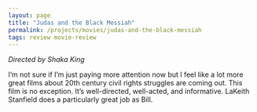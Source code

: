 ```yaml
---
layout: page
title: "Judas and the Black Messiah"
permalink: /projects/movies/judas-and-the-black-messiah
tags: review movie-review
---
```


_Directed by Shaka King_

I’m not sure if I’m just paying more attention now but I feel like a lot more great films about 20th century civil rights struggles are coming out. This film is no exception. It’s well-directed, well-acted, and informative. LaKeith Stanfield does a particularly great job as Bill.